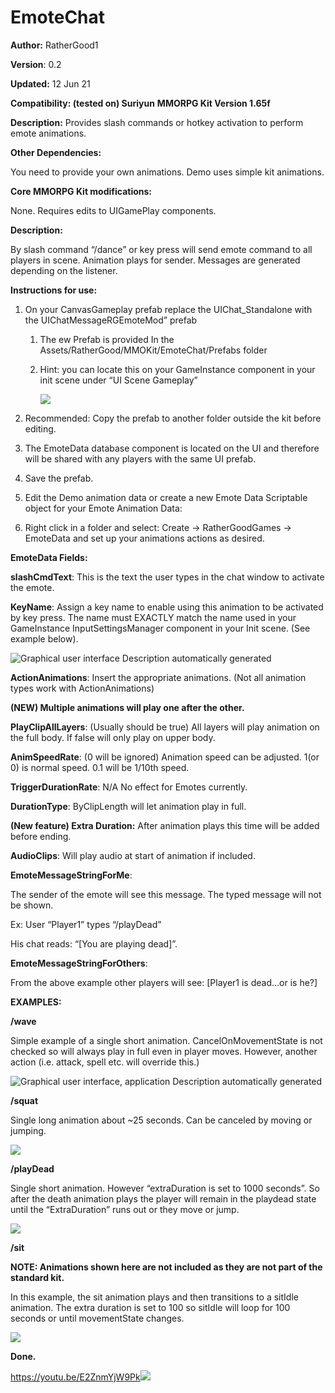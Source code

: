 # EmoteChat

**Author:** RatherGood1

**Version**: 0.2

**Updated:** 12 Jun 21

**Compatibility: (tested on) Suriyun** **MMORPG Kit Version 1.65f**

**Description:** Provides slash commands or hotkey activation to perform emote
animations.

**Other Dependencies:**

You need to provide your own animations. Demo uses simple kit animations.

**Core MMORPG Kit modifications:**

None. Requires edits to UIGamePlay components.

**Description:**

By slash command “/dance” or key press will send emote command to all players in
scene. Animation plays for sender. Messages are generated depending on the
listener.

**Instructions for use:**

1.  On your CanvasGameplay prefab replace the UIChat_Standalone with the
    UIChatMessageRGEmoteMod” prefab

    1.  The ew Prefab is provided In the
        Assets/RatherGood/MMOKit/EmoteChat/Prefabs folder

    2.  Hint: you can locate this on your GameInstance component in your init
        scene under “UI Scene Gameplay”

        ![](media/fcfee0744d595cd2c025e53dac7237b0.png)

2.  Recommended: Copy the prefab to another folder outside the kit before
    editing.

3.  The EmoteData database component is located on the UI and therefore will be
    shared with any players with the same UI prefab.

4.  Save the prefab.

5.  Edit the Demo animation data or create a new Emote Data Scriptable object
    for your Emote Animation Data:

6.  Right click in a folder and select: Create -\> RatherGoodGames -\> EmoteData
    and set up your animations actions as desired.

**EmoteData Fields:**

**slashCmdText**: This is the text the user types in the chat window to activate
the emote.

**KeyName**: Assign a key name to enable using this animation to be activated by
key press. The name must EXACTLY match the name used in your GameInstance
InputSettingsManager component in your Init scene. (See example below).

![Graphical user interface Description automatically
generated](media/b2c8fe66a89a3ad081df1f9ef1107205.png)

**ActionAnimations**: Insert the appropriate animations. (Not all animation
types work with ActionAnimations)

**(NEW) Multiple animations will play one after the other.**

**PlayClipAllLayers**: (Usually should be true) All layers will play animation
on the full body. If false will only play on upper body.

**AnimSpeedRate**: (0 will be ignored) Animation speed can be adjusted. 1(or 0)
is normal speed. 0.1 will be 1/10th speed.

**TriggerDurationRate**: N/A No effect for Emotes currently.

**DurationType**: ByClipLength will let animation play in full.

**(New feature) Extra Duration:** After animation plays this time will be added
before ending.

**AudioClips**: Will play audio at start of animation if included.

**EmoteMessageStringForMe**:

The sender of the emote will see this message. The typed message will not be
shown.

Ex: User “Player1” types “/playDead”

His chat reads: “[You are playing dead]”.

**EmoteMessageStringForOthers**:

From the above example other players will see: [Player1 is dead…or is he?]

**EXAMPLES:**

**/wave**

Simple example of a single short animation. CancelOnMovementState is not checked
so will always play in full even in player moves. However, another action (i.e.
attack, spell etc. will override this.)

![Graphical user interface, application Description automatically
generated](media/b065d356dcacb36e050e180700281705.png)

**/squat**

Single long animation about \~25 seconds. Can be canceled by moving or jumping.

![](media/e5fa2f68656968f7f760d110d1b11f3d.png)

**/playDead**

Single short animation. However “extraDuration is set to 1000 seconds”. So after
the death animation plays the player will remain in the playdead state until the
“ExtraDuration” runs out or they move or jump.

![](media/4cc4ff6627fbb12060924985431b65bb.png)

**/sit**

**NOTE: Animations shown here are not included as they are not part of the
standard kit.**

In this example, the sit animation plays and then transitions to a sitIdle
animation. The extra duration is set to 100 so sitIdle will loop for 100 seconds
or until movementState changes.

![](media/7ede00f06c8e644eb9899118f91d5ec0.png)

**Done.**

<https://youtu.be/E2ZnmYjW9Pk>![](media/3dae21cdc03a875b06937f7529b4aedf.jpeg)
